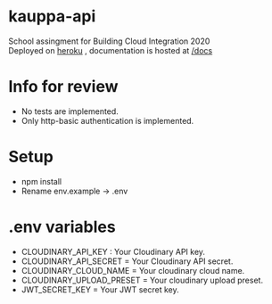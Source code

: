 # kauppa-api
 School assingment for Building Cloud Integration 2020  
 Deployed on [heroku](https://kauppa-api.herokuapp.com/) , documentation is hosted at [/docs](https://kauppa-api.herokuapp.com/docs)
 
 # Info for review
 - No tests are implemented.
 - Only http-basic authentication is implemented.
 
# Setup
- npm install
- Rename env.example -> .env
# .env variables
- CLOUDINARY_API_KEY : Your Cloudinary API key.
- CLOUDINARY_API_SECRET = Your Cloudinary API secret.
- CLOUDINARY_CLOUD_NAME = Your cloudinary cloud name.
- CLOUDINARY_UPLOAD_PRESET = Your cloudinary upload preset.
- JWT_SECRET_KEY = Your JWT secret key.
